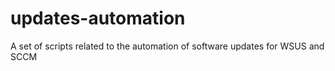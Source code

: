 # updates-automation
A set of scripts related to the automation of software updates for WSUS and SCCM
